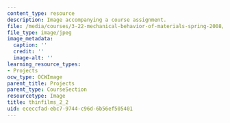 ```yaml
---
content_type: resource
description: Image accompanying a course assignment.
file: /media/courses/3-22-mechanical-behavior-of-materials-spring-2008/ececcfadebc79744c96d6b56ef505401_thinfilms_2_2.jpg
file_type: image/jpeg
image_metadata:
  caption: ''
  credit: ''
  image-alt: ''
learning_resource_types:
- Projects
ocw_type: OCWImage
parent_title: Projects
parent_type: CourseSection
resourcetype: Image
title: thinfilms_2_2
uid: ececcfad-ebc7-9744-c96d-6b56ef505401
---
```

